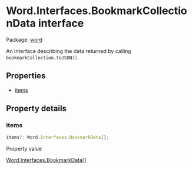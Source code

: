 # Word.Interfaces.BookmarkCollectionData interface

Package: [word](/en-us/javascript/api/word)

An interface describing the data returned by calling `bookmarkCollection.toJSON()`.

## Properties

- [items](#items)

## Property details

### items

```typescript
items?: Word.Interfaces.BookmarkData[];
```

Property value

[Word.Interfaces.BookmarkData](/en-us/javascript/api/word/word.interfaces.bookmarkdata)[]